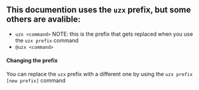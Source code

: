 ## This documention uses the `uzx` prefix, but some others are avalible:
- `uzx <command>` NOTE: this is the prefix that gets replaced when you use the `uzx prefix` command
- `@uzx <command>`


#### Changing the prefix
You can replace the `uzx` prefix with a different one by using the `uzx prefix [new prefix]` command


